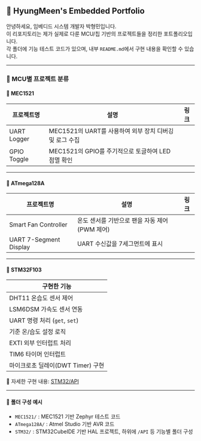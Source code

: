 ## 📁 HyungMeen's Embedded Portfolio

안녕하세요, 임베디드 시스템 개발자 박형민입니다.  
이 리포지토리는 제가 실제로 다룬 MCU/칩 기반의 프로젝트들을 정리한 포트폴리오입니다.  
각 폴더에 기능 테스트 코드가 있으며, 내부 `README.md`에서 구현 내용을 확인할 수 있습니다.

---

### 📌 MCU별 프로젝트 분류

#### 🔷 MEC1521

| 프로젝트명 | 설명 | 링크 |
|------------|------|------|
| UART Logger | MEC1521의 UART를 사용하여 외부 장치 디버깅 및 로그 수집 |
| GPIO Toggle | MEC1521의 GPIO를 주기적으로 토글하여 LED 점멸 확인 |

---

#### 🔷 ATmega128A

| 프로젝트명 | 설명 | 링크 |
|------------|------|------|
| Smart Fan Controller | 온도 센서를 기반으로 팬을 자동 제어 (PWM 제어) |
| UART 7-Segment Display | UART 수신값을 7세그먼트에 표시 |

---

#### 🔷 STM32F103

| 구현한 기능 |
|-------------|
| DHT11 온습도 센서 제어 |
| LSM6DSM 가속도 센서 연동 |
| UART 명령 처리 (`get`, `set`) |
| 기준 온/습도 설정 로직 |
| EXTI 외부 인터럽트 처리 |
| TIM6 타이머 인터럽트 |
| 마이크로초 딜레이(DWT Timer) 구현 |

🔗 자세한 구현 내용: [STM32/API](./MCU(MICOM)/STM32/STM32L451VE)

---

#### 📁 폴더 구성 예시

- `MEC1521/` : MEC1521 기반 Zephyr 테스트 코드  
- `ATmega128A/` : Atmel Studio 기반 AVR 코드  
- `STM32/` : STM32CubeIDE 기반 HAL 프로젝트, 하위에 `/API` 등 기능별 폴더 구성
